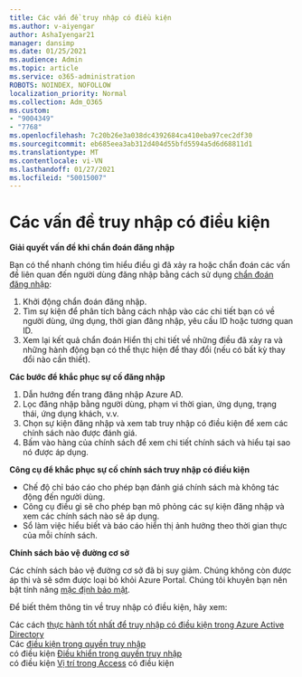 ```yaml
---
title: Các vấn đề truy nhập có điều kiện
ms.author: v-aiyengar
author: AshaIyengar21
manager: dansimp
ms.date: 01/25/2021
ms.audience: Admin
ms.topic: article
ms.service: o365-administration
ROBOTS: NOINDEX, NOFOLLOW
localization_priority: Normal
ms.collection: Adm_O365
ms.custom:
- "9004349"
- "7768"
ms.openlocfilehash: 7c20b26e3a038dc4392684ca410eba97cec2df30
ms.sourcegitcommit: eb685eea3ab312d404d55bfd5594a5d6d68811d1
ms.translationtype: MT
ms.contentlocale: vi-VN
ms.lasthandoff: 01/27/2021
ms.locfileid: "50015007"
---
```

# <a name="conditional-access-issues"></a>Các vấn đề truy nhập có điều kiện

**Giải quyết vấn đề khi chẩn đoán đăng nhập**

Bạn có thể nhanh chóng tìm hiểu điều gì đã xảy ra hoặc chẩn đoán các vấn đề liên quan đến người dùng đăng nhập bằng cách sử dụng [chẩn đoán đăng nhập](https://portal.azure.com/#blade/Microsoft_AAD_IAM/ActiveDirectoryMenuBlade/diagnose/symptomId/ms_aad_dxp_signin_caDiagnoseAndSolveSummarySymptom):

1. Khởi động chẩn đoán đăng nhập.
1. Tìm sự kiện để phân tích bằng cách nhập vào các chi tiết bạn có về người dùng, ứng dụng, thời gian đăng nhập, yêu cầu ID hoặc tương quan ID.
1. Xem lại kết quả chẩn đoán Hiển thị chi tiết về những điều đã xảy ra và những hành động bạn có thể thực hiện để thay đổi (nếu có bất kỳ thay đổi nào cần thiết).

**Các bước để khắc phục sự cố đăng nhập** 

1. Dẫn hướng đến trang đăng nhập Azure AD.
1. Lọc đăng nhập bằng người dùng, phạm vi thời gian, ứng dụng, trạng thái, ứng dụng khách, v.v.
1. Chọn sự kiện đăng nhập và xem tab truy nhập có điều kiện để xem các chính sách nào được đánh giá.
1. Bấm vào hàng của chính sách để xem chi tiết chính sách và hiểu tại sao nó được áp dụng.

**Công cụ để khắc phục sự cố chính sách truy nhập có điều kiện**

- Chế độ chỉ báo cáo cho phép bạn đánh giá chính sách mà không tác động đến người dùng.
- Công cụ điều gì sẽ cho phép bạn mô phỏng các sự kiện đăng nhập và xem các chính sách nào sẽ áp dụng.
- Sổ làm việc hiểu biết và báo cáo hiển thị ảnh hưởng theo thời gian thực của mỗi chính sách.

**Chính sách bảo vệ đường cơ sở**

Các chính sách bảo vệ đường cơ sở đã bị suy giảm. Chúng không còn được áp thi và sẽ sớm được loại bỏ khỏi Azure Portal. Chúng tôi khuyên bạn nên bật tính năng [mặc định bảo mật](https://docs.microsoft.com/azure/active-directory/fundamentals/concept-fundamentals-security-defaults).

Để biết thêm thông tin về truy nhập có điều kiện, hãy xem:

Các cách [thực hành tốt nhất để truy nhập có điều kiện trong Azure Active Directory](https://docs.microsoft.com/azure/active-directory/conditional-access/best-practices)  
 Các [điều kiện trong quyền truy nhập](https://docs.microsoft.com/azure/active-directory/conditional-access/best-practices)  
 có điều kiện [Điều khiển trong quyền truy nhập](https://docs.microsoft.com/azure/active-directory/conditional-access/controls)  
 có điều kiện [Vị trí trong Access](https://docs.microsoft.com/azure/active-directory/conditional-access/location-condition) có điều kiện

